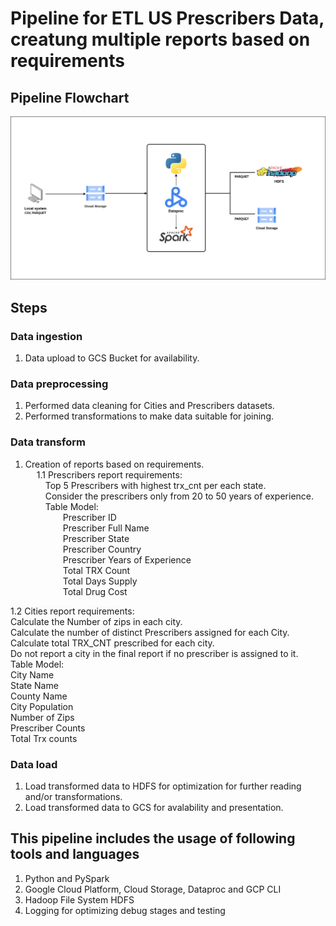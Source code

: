 # Pipeline for ETL US Prescribers Data, creatung multiple reports based on requirements

## Pipeline Flowchart
![Pipeline Flowchart](pipeline_flowchart.png "Pipeline Flowchart")

## Steps
### Data ingestion
1. Data upload to GCS Bucket for availability.  

### Data preprocessing
1. Performed data cleaning for Cities and Prescribers datasets.  
2. Performed transformations to make data suitable for joining.  

### Data transform
1. Creation of reports based on requirements.  
&emsp; 1.1 Prescribers report requirements:  
&emsp;&emsp; Top 5 Prescribers with highest trx_cnt per each state.  
&emsp;&emsp; Consider the prescribers only from 20 to 50 years of experience.  
&emsp;&emsp; Table Model:  
&emsp;&emsp;&emsp;&emsp; Prescriber ID  
&emsp;&emsp;&emsp;&emsp; Prescriber Full Name  
&emsp;&emsp;&emsp;&emsp; Prescriber State  
&emsp;&emsp;&emsp;&emsp; Prescriber Country  
&emsp;&emsp;&emsp;&emsp; Prescriber Years of Experience  
&emsp;&emsp;&emsp;&emsp; Total TRX Count  
&emsp;&emsp;&emsp;&emsp; Total Days Supply  
&emsp;&emsp;&emsp;&emsp; Total Drug Cost  

1.2 Cities report requirements:  
    Calculate the Number of zips in each city.  
    Calculate the number of distinct Prescribers assigned for each City.  
    Calculate total TRX_CNT prescribed for each city.  
    Do not report a city in the final report if no prescriber is assigned to it.  
    Table Model:  
       City Name  
       State Name  
       County Name  
       City Population  
       Number of Zips  
       Prescriber Counts  
       Total Trx counts  

### Data load
1. Load transformed data to HDFS for optimization for further reading and/or transformations.  
2. Load transformed data to GCS for avalability and presentation.  

## This pipeline includes the usage of following tools and languages  
1. Python and PySpark  
2. Google Cloud Platform, Cloud Storage, Dataproc and GCP CLI  
3. Hadoop File System HDFS  
4. Logging for optimizing debug stages and testing  
